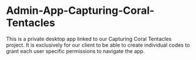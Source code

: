 # Admin-App-Capturing-Coral-Tentacles

This is a private desktop app linked to our Capturing Coral Tentacles project. It is exclusively for our client to be able to create individual codes to grant each user specific permissions to navigate the app.
